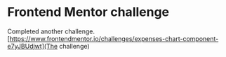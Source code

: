 # Frontend Mentor challenge

Completed another challenge. [https://www.frontendmentor.io/challenges/expenses-chart-component-e7yJBUdjwt](The challenge)
